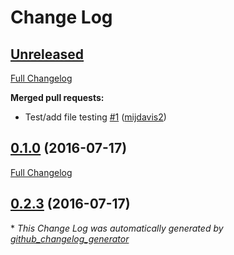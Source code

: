 # Change Log

## [Unreleased](https://github.com/mijdavis2/generator-pypi-master/tree/HEAD)

[Full Changelog](https://github.com/mijdavis2/generator-pypi-master/compare/0.1.0...HEAD)

**Merged pull requests:**

- Test/add file testing [\#1](https://github.com/mijdavis2/generator-pypi-master/pull/1) ([mijdavis2](https://github.com/mijdavis2))

## [0.1.0](https://github.com/mijdavis2/generator-pypi-master/tree/0.1.0) (2016-07-17)
[Full Changelog](https://github.com/mijdavis2/generator-pypi-master/compare/0.2.3...0.1.0)

## [0.2.3](https://github.com/mijdavis2/generator-pypi-master/tree/0.2.3) (2016-07-17)


\* *This Change Log was automatically generated by [github_changelog_generator](https://github.com/skywinder/Github-Changelog-Generator)*